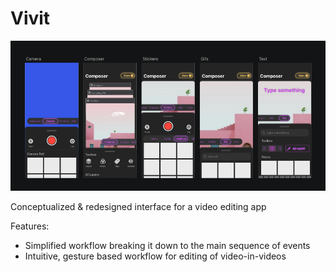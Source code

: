 # Vivit

![Vivit](../img/vivit.png)

Conceptualized & redesigned interface for a video editing app

Features:

- Simplified workflow breaking it down to the main sequence of events
- Intuitive, gesture based workflow for editing of video-in-videos
